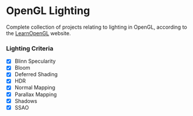# OpenGL Lighting
Complete collection of projects relating to lighting in OpenGL, according to the [LearnOpenGL](https://learnopengl.com/) website.

### Lighting Criteria
- [x] Blinn Specularity
- [x] Bloom
- [x] Deferred Shading
- [x] HDR
- [x] Normal Mapping
- [x] Parallax Mapping
- [x] Shadows
- [x] SSAO
